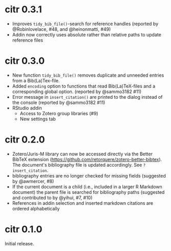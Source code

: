 # citr 0.3.1

- Improves `tidy_bib_file()`-search for reference handles (reported by @Robinlovelace, #48, and @heinonmatti, #49)
- Addin now correctly uses absolute rather than relative paths to update reference files

# citr 0.3.0

- New function `tidy_bib_file()` removes duplicate and unneeded entries from a Bib(La)Tex-file.
- Added `encoding` option to functions that read Bib(La)TeX-files and a corresponding global option. (reported by @sammo3182 #11)
- Error message in `insert_citation()` are printed to the dialog instead of the console (reported by @sammo3182 #11)
- RStudio addin
    - Access to Zotero group libraries (#9)
    - New settings tab

# citr 0.2.0

- Zotero/Juris-M library can now be accessed directly via the Better BibTeX extension (https://github.com/retorquere/zotero-better-bibtex). The document's bibliography file is updated accordingly. See `?insert_citation`.
- bibliography entries are no longer checked for missing fields (suggested by @awmercer, #8)
- If the current document is a child (i.e., included in a larger R Markdown document) the parent file is searched for bibliography paths (suggested and contributed to by @yihui, #7, #10)
- References in addin selection and inserted markdown citations are ordered alphabetically

# citr 0.1.0

Initial release.
